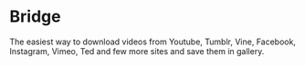 # Bridge
The easiest way to download videos from Youtube, Tumblr, Vine, Facebook, Instagram, Vimeo, Ted and few more sites and save them in gallery.
